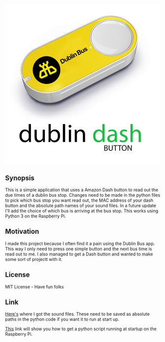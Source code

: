 ![alt tag](https://raw.githubusercontent.com/LifeOnAFarm/Dublin_Bus_Dash/master/pics/dash.png)


## Synopsis



This is a simple application that uses a Amazon Dash button to read out the due times of a dublin bus stop. Changes need to be made in the python files to pick which bus stop you want read out, the MAC address of your dash button and the absolute path names of your sound files. In a future update I'll add the choice of which bus is arriving at the bus stop.
This works using Python 3
 on the Raspberry Pi.

## Motivation



I made this project because I often find it a pain using the Dublin Bus app. This way I only need to press one simple button and the next bus time is read out to me. I also managed to get a Dash button and wanted to make some sort of projectt with it.



## License



MIT License - Have fun folks



## Link



[Here's](https://evolution.voxeo.com/library/audio/prompts/) where I got the sound files. These need to be saved as absolute paths in the python code if you want it to run at start up.

[This](http://www.raspberrypi-spy.co.uk/2013/07/running-a-python-script-at-boot-using-cron/) link will show you how to get a python script running at startup on the Raspberry Pi.